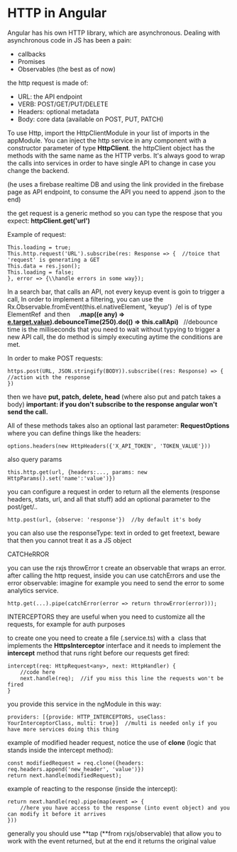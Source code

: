 # HTTP in Angular

Angular has his own HTTP library, which are asynchronous.
Dealing with asynchronous code in JS has been a pain:

* callbacks
* Promises
* Observables (the best as of now)

the http request is made of:

* URL: the API endpoint
* VERB: POST/GET/PUT/DELETE
* Headers: optional metadata
* Body: core data (available on POST, PUT, PATCH)

To use Http, import the HttpClientModule in your list of imports in the appModule.
You can inject the http service in any component with a constructor parameter of type **HttpClient**.
the httpClient object has the methods with the same name as the HTTP verbs.
It's always good to wrap the calls into services in order to have single API to change in case you change the backend.

(he uses a firebase realtime DB and using the link provided in the firebase page as API endpoint, to consume the API you need to append .json to the end)

the get request is a generic method so you can type the respose that you expect: **httpClient.get<MyDataType>('url')**

Example of request:

```
This.loading = true;
This.http.request('URL').subscribe(res: Response => {  //toice that 'request' is generating a GET
This.data = res.json();
This.loading = false;
}, error => {\\handle errors in some way});
```

In a search bar, that calls an API, not every keyup event is goin to trigger a call,
In order to implement a filtering, you can use the Rx.Observable.fromEvent(this.el.nativeElement, 'keyup')  /el is of type ElementRef
 and then     **.map((e any) => [e.target.value](http://e.target.value)).debounceTime(250).do(() => this.callApi)**   //debounce time is the milliseconds that you need to wait without typying to trigger a new API call, the do method is simply executing aytime the conditions are met.

In order to make POST requests:
```
https.post(URL, JSON.stringify(BODY)).subscribe((res: Response) => {
//action with the response
})
```
then we have **put, patch, delete, head** (where also put and patch takes a body)
**important: if you don't subscribe to the response angular won't send the call.**

All of these methods takes also an optional last parameter: **RequestOptions** where you can define things like the headers:
```
options.headers(new HttpHeaders({'X_API_TOKEN', 'TOKEN_VALUE'}))
```

also query params
```
this.http.get(url, {headers:..., params: new HttpParams().set('name':'value')})
```

you can configure a request in order to return all the elements (response headers, stats, url, and all that stuff)
add an optional parameter to the post/get/..
```
http.post(url, {observe: 'response'})  //by default it's body
```
you can also use the responseType: text in orded to get freetext, beware that then you cannot treat it as a JS object

CATCHeRROR

you can use the rxjs throwError t create an observable that wraps an error.
after calling the http request, inside you can use catchErrors and use the error observable:
imagine for example you need to send the error to some analytics service.
```
http.get(...).pipe(catchError(error => return throwError(error)));
```

INTERCEPTORS
they are useful when you need to customize all the requests, for example for auth purposes

to create one you need to create a file (.service.ts) with a  class that implements the **HttpsInterceptor** interface and it needs to implement the **intercept** method that runs right before our requests get fired:
```
intercept(req: HttpRequest<any>, next: HttpHandler) {
    //code here
    next.handle(req);  //if you miss this line the requests won't be fired
}
```
you provide this service in the ngModule in this way:
```
providers: [{provide: HTTP_INTERCEPTORS, useClass: YourInterceptorClass, multi: true}]  //multi is needed only if you have more services doing this thing
```

example of modified header request, notice the use of **clone** (logic that stands inside the intercept method):
```
const modifiedRequest = req.clone({headers: req.headers.append('new_header', 'value')})
return next.handle(modifiedRequest);
```

example of reacting to the response (inside the intercept):
```
return next.handle(req).pipe(map(event => {
    //here you have access to the response (into event object) and you can modify it before it arrives
}))
```
generally you should use **tap (**from rxjs/observable) that allow you to work with the event returned, but at the end it returns the original value
